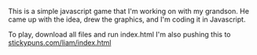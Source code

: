 This is a simple javascript game that I'm working on with my grandson. He came up with the idea, drew the graphics, and I'm coding it in Javascript. 

To play, download all files and run index.html
I'm also pushing this to [stickypuns.com/liam/index.html](https://stickypuns.com/liam/index.html)

